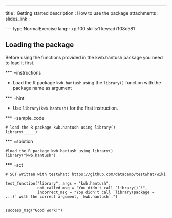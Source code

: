 ---
title       : Getting started
description : How to use the package
attachments :
  slides_link : 


--- type:NormalExercise lang:r xp:100 skills:1 key:ad7f08c581
## Loading the package

Before using the functions provided in the kwb.hantush package you need to load 
it first.


*** =instructions
- Load the R package `kwb.hantush` using the `library()` function with the 
package name as argument

*** =hint
- Use `library(kwb.hantush)` for the first instruction.


*** =sample_code
```{r}
# load the R package kwb.hantush using library()
library(_____)

```

*** =solution
```{r}
#load the R package kwb.hantush using library()
library("kwb.hantush")
```

*** =sct
```{r}
# SCT written with testwhat: https://github.com/datacamp/testwhat/wiki

test_function("library", args = "kwb.hantush",
              not_called_msg = "You didn't call `library()`!",
              incorrect_msg = "You didn't call `library(package = ...)` with the correct argument, `kwb.hantush`.")


success_msg("Good work!")
```
